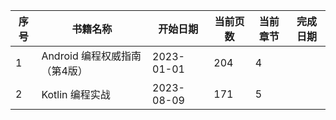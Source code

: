 | 序号 | 书籍名称                      | 开始日期   | 当前页数 | 当前章节 | 完成日期 |
| ---- | ----------------------------- | ---------- | -------- | -------- | -------- |
| 1    | Android 编程权威指南（第4版） | 2023-01-01 | 204      | 4        |          |
| 2    | Kotlin 编程实战               | 2023-08-09 | 171      | 5        |          |


